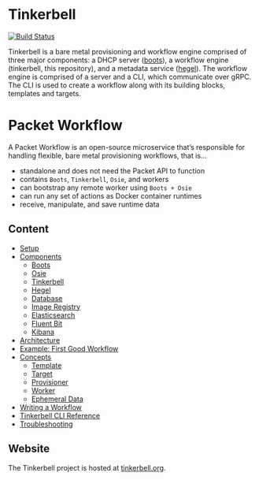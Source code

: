 # Tinkerbell 

[![Build Status](https://cloud.drone.io/api/badges/tinkerbell/tink/status.svg)](https://cloud.drone.io/tinkerbell/tink)

Tinkerbell is a bare metal provisioning and workflow engine comprised of three major components: a DHCP server ([boots](https://github.com/packethost/boots)), a workflow engine (tinkerbell, this repository), and a metadata service ([hegel](https://github.com/packethost/hegel)). The workflow engine is comprised of a server and a CLI, which communicate over gRPC. The CLI is used to create a workflow along with its building blocks, templates and targets.

# Packet Workflow 

A Packet Workflow is an open-source microservice that’s responsible for handling flexible, bare metal
provisioning workflows, that is...
 - standalone and does not need the Packet API to function
 - contains `Boots`, `Tinkerbell`, `Osie`, and workers
 - can bootstrap any remote worker using `Boots + Osie`
 - can run any set of actions as Docker container runtimes
 - receive, manipulate, and save runtime data

## Content
 
 - [Setup](docs/setup.md)
 - [Components](docs/components.md)
   - [Boots](docs/components.md#boots)
   - [Osie](docs/components.md#osie)
   - [Tinkerbell](docs/components.md#tinkerbell)
   - [Hegel](docs/components.md#hegel)
   - [Database](docs/components.md#database)
   - [Image Registry](docs/components.md#registry)
   - [Elasticsearch](docs/components.md#elastic)
   - [Fluent Bit](docs/components.md#fluent-bit)
   - [Kibana](docs/components.md#kibana)
 - [Architecture](docs/architecture.md)
 - [Example: First Good Workflow](docs/first-good-workflow.md)
 - [Concepts](docs/concepts.md)
   - [Template](docs/concepts.md#template)
   - [Target](docs/concepts.md#target)
   - [Provisioner](docs/concepts.md#provisioner)
   - [Worker](docs/concepts.md#worker)
   - [Ephemeral Data](docs/concepts.md#ephemeral-data)
 - [Writing a Workflow](docs/writing-workflow.md)
 - [Tinkerbell CLI Reference](docs/cli/README.md)
 - [Troubleshooting](docs/troubleshoot.md)

## Website

The Tinkerbell project is hosted at [tinkerbell.org](https://tinkerbell.org).

